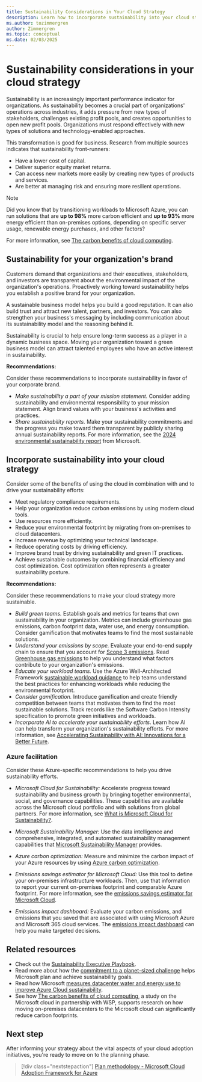 ```yaml
---
title: Sustainability Considerations in Your Cloud Strategy
description: Learn how to incorporate sustainability into your cloud strategy. Use Azure to drive your sustainability efforts.
ms.author: tozimmergren
author: Zimmergren
ms.topic: conceptual
ms.date: 02/03/2025
---
```


# Sustainability considerations in your cloud strategy

Sustainability is an increasingly important performance indicator for organizations. As sustainability becomes a crucial part of organizations' operations across industries, it adds pressure from new types of stakeholders, challenges existing profit pools, and creates opportunities to open new profit pools. Organizations must respond effectively with new types of solutions and technology-enabled approaches.

This transformation is good for business. Research from multiple sources indicates that sustainability front-runners:

- Have a lower cost of capital.
- Deliver superior equity market returns.
- Can access new markets more easily by creating new types of products and services.
- Are better at managing risk and ensuring more resilient operations.

> [!NOTE]
> Did you know that by transitioning workloads to Microsoft Azure, you can run solutions that are **up to 98%** more carbon efficient and **up to 93%** more energy efficient than on-premises options, depending on specific server usage, renewable energy purchases, and other factors?
>
> For more information, see [The carbon benefits of cloud computing](https://download.microsoft.com/download/7/3/9/739BC4AD-A855-436E-961D-9C95EB51DAF9/Microsoft_Cloud_Carbon_Study_2018.pdf).

## Sustainability for your organization's brand

Customers demand that organizations and their executives, stakeholders, and investors are transparent about the environmental impact of the organization's operations. Proactively working toward sustainability helps you establish a positive brand for your organization.

A sustainable business model helps you build a good reputation. It can also build trust and attract new talent, partners, and investors. You can also strengthen your business's messaging by including communication about its sustainability model and the reasoning behind it.

Sustainability is crucial to help ensure long-term success as a player in a dynamic business space. Moving your organization toward a green business model can attract talented employees who have an active interest in sustainability.

**Recommendations:**

Consider these recommendations to incorporate sustainability in favor of your corporate brand.

- _Make sustainability a part of your mission statement._ Consider adding sustainability and environmental responsibility to your mission statement. Align brand values with your business's activities and practices.
- _Share sustainability reports._ Make your sustainability commitments and the progress you make toward them transparent by publicly sharing annual sustainability reports. For more information, see the [2024 environmental sustainability report](https://www.microsoft.com/corporate-responsibility/sustainability/report) from Microsoft.

## Incorporate sustainability into your cloud strategy

Consider some of the benefits of using the cloud in combination with and to drive your sustainability efforts:

- Meet regulatory compliance requirements.
- Help your organization reduce carbon emissions by using modern cloud tools.
- Use resources more efficiently.
- Reduce your environmental footprint by migrating from on-premises to cloud datacenters.
- Increase revenue by optimizing your technical landscape.
- Reduce operating costs by driving efficiency.
- Improve brand trust by driving sustainability and green IT practices.
- Achieve sustainable outcomes by combining financial efficiency and cost optimization. Cost optimization often represents a greater sustainability posture.

**Recommendations:**

Consider these recommendations to make your cloud strategy more sustainable.

- _Build green teams._ Establish goals and metrics for teams that own sustainability in your organization. Metrics can include greenhouse gas emissions, carbon footprint data, water use, and energy consumption. Consider gamification that motivates teams to find the most sustainable solutions.
- _Understand your emissions by scope._ Evaluate your end-to-end supply chain to ensure that you account for [Scope 3 emissions](/industry/sustainability/calculate-scope3). Read [Greenhouse gas emissions](https://microsoft.github.io/Sustainability-Resources/greenhouse-gas-emissions/) to help you understand what factors contribute to your organization's emissions.
- _Educate your workload teams._ Use the Azure Well-Architected Framework [sustainable workload guidance](/azure/architecture/framework/sustainability/) to help teams understand the best practices for enhancing workloads while reducing the environmental footprint.
- _Consider gamification._ Introduce gamification and create friendly competition between teams that motivates them to find the most sustainable solutions. Track records like the Software Carbon Intensity specification to promote green initiatives and workloads.
- _Incorporate AI to accelerate your sustainability efforts_. Learn how AI can help transform your organization's sustainability efforts. For more information, see [Accelerating Sustainability with AI: Innovations for a Better Future](https://aka.ms/AcceleratingSustainabilitywithAI2025).

### Azure facilitation

Consider these Azure-specific recommendations to help you drive sustainability efforts.

- _Microsoft Cloud for Sustainability:_ Accelerate progress toward sustainability and business growth by bringing together environmental, social, and governance capabilities. These capabilities are available across the Microsoft cloud portfolio and with solutions from global partners. For more information, see [What is Microsoft Cloud for Sustainability?](/industry/sustainability/overview).

- _Microsoft Sustainability Manager:_ Use the data intelligence and comprehensive, integrated, and automated sustainability management capabilities that [Microsoft Sustainability Manager](/industry/sustainability/sustainability-manager-overview) provides.

- _Azure carbon optimization:_ Measure and minimize the carbon impact of your Azure resources by using [Azure carbon optimization](/azure/carbon-optimization/overview).

- _Emissions savings estimator for Microsoft Cloud:_ Use this tool to define your on-premises infrastructure workloads. Then, use that information to report your current on-premises footprint and comparable Azure footprint. For more information, see the [emissions savings estimator for Microsoft Cloud](https://gw.us-il301.gateway.prod.island.powerapps.com/customerenrollmentservice/estimator/index.html).

- _Emissions impact dashboard:_ Evaluate your carbon emissions, and emissions that you saved that are associated with using Microsoft Azure and Microsoft 365 cloud services. The [emissions impact dashboard](https://www.microsoft.com/sustainability/emissions-impact-dashboard) can help you make targeted decisions.

## Related resources

- Check out the [Sustainability Executive Playbook](https://info.microsoft.com/ww-landing-Sustainability-Executive-Playbook.html).
- Read more about how the [commitment to a planet-sized challenge](https://www.microsoft.com/sustainability/approach) helps Microsoft plan and achieve sustainability goals.
- Read how Microsoft [measures datacenter water and energy use to improve Azure Cloud sustainability](https://azure.microsoft.com/blog/how-microsoft-measures-datacenter-water-and-energy-use-to-improve-azure-cloud-sustainability/).
- See how [The carbon benefits of cloud computing](https://download.microsoft.com/download/7/3/9/739BC4AD-A855-436E-961D-9C95EB51DAF9/Microsoft_Cloud_Carbon_Study_2018.pdf), a study on the Microsoft cloud in partnership with WSP, supports research on how moving on-premises datacenters to the Microsoft cloud can significantly reduce carbon footprints.

## Next step

After informing your strategy about the vital aspects of your cloud adoption initiatives, you're ready to move on to the planning phase.

> [!div class="nextstepaction"]
> [Plan methodology - Microsoft Cloud Adoption Framework for Azure](../../plan/index.md)
